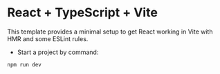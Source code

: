 # React + TypeScript + Vite

This template provides a minimal setup to get React working in Vite with HMR and some ESLint rules.

- Start a project by command:

```js
npm run dev
```